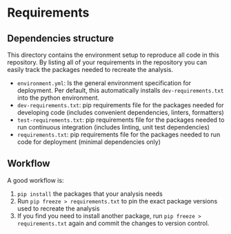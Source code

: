 # Requirements

## Dependencies structure
This directory contains the environment setup to reproduce all code in this repository. By listing all of your requirements 
in the repository you can easily track the packages needed to recreate the analysis. 

- `environment.yml`: Is the general environment specification for deployment. Per default, this automatically installs `dev-requirements.txt` into the python environment.
- `dev-requirements.txt`: pip requirements file for the packages needed for developing code (includes convenient dependencies, linters, formatters)  
- `test-requirements.txt`: pip requirements file for the packages needed to run continuous integration (includes linting, unit test dependencies)  
- `requirements.txt`: pip requirements file for the packages needed to run code for deployment (minimal dependencies only)  

## Workflow
A good workflow is: 
1. `pip install` the packages that your analysis needs
2. Run `pip freeze > requirements.txt` to pin the exact package versions used to recreate the analysis
3. If you find you need to install another package, run `pip freeze > requirements.txt` again and commit the changes to version control.